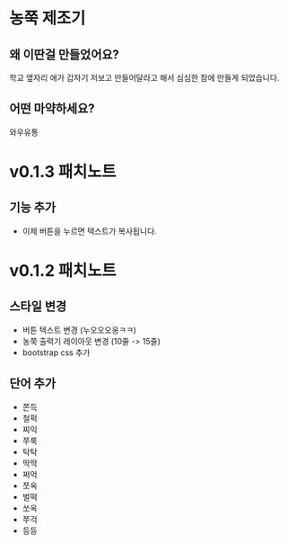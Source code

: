 # 농쭉 제조기

## 왜 이딴걸 만들었어요?

학교 옆자리 애가 갑자기 저보고 만들어달라고 해서 심심한 참에 만들게 되었습니다.

## 어떤 마약하세요?

와우유통

# v0.1.3 패치노트

## 기능 추가

- 이제 버튼을 누르면 텍스트가 복사됩니다.

# v0.1.2 패치노트

## 스타일 변경

- 버튼 텍스트 변경 (누오오오옹ㅋㅋ)
- 농쭉 출력기 레이아웃 변경 (10줄 -> 15줄)
- bootstrap css 추가

## 단어 추가

- 쫀득
- 철퍽
- 찌익
- 쭈룩
- 탁탁
- 딱딱
- 쩌억
- 쪼옥
- 벌떡
- 쏘옥
- 쭈걱
- 등등
